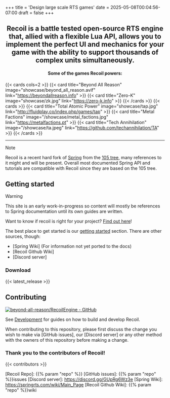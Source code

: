 +++
title = 'Design large scale RTS games'
date = 2025-05-08T00:04:56-07:00
draft = false
+++

<div style="text-align: center;">
<h2>Recoil is a battle tested open-source RTS engine that, allied with a flexible Lua API, allows you to implement the perfect UI and mechanics for your game with the ability to support thousands of complex units simultaneously.</h2>
<h4>Some of the games Recoil powers:</h4>
</div>


{{< cards cols=2 >}}
  {{< card title="Beyond All Reason" image="showcase/beyond_all_reason.avif" link="https://beyondallreason.info" >}}
  {{< card title="Zero-K" image="showcase/zk.jpg" link="https://zero-k.info" >}}
{{< /cards >}}
{{< cards >}}
  {{< card title="Total Atomic Power" image="showcase/tap.jpg" link="http://fluidplay.co/index.php/games/tap" >}}
  {{< card title="Metal Factions" image="/showcase/metal_factions.jpg" link="https://metalfactions.pt" >}}
  {{< card title="Tech Annihilation" image="/showcase/ta.jpeg" link="https://github.com/techannihilation/TA" >}}
{{< /cards >}}

---

> [!NOTE]
> Recoil is a recent hard fork of [Spring](https://github.com/spring/spring) from the [105 tree](https://github.com/spring/spring/releases/tag/105.0.1), many references to it might and will be present. Overall most documented Spring API and tutorials are compatible with Recoil since they are based on the 105 tree.

## Getting started

> [!WARNING]
> This site is an early work-in-progress so content will mostly be references to Spring documentation until its own guides are written.

Want to know if recoil is right for your project? [Find out here](articles/choose-recoil/)!

The best place to get started is our [getting started](docs/guides/getting-started/) section. There are other sources, though:

- [Spring Wiki] (For information not yet ported to the docs)
- [Recoil Github Wiki]
- [Discord server]

### Download

{{< latest_release >}}

## Contributing

[![beyond-all-reason/RecoilEngine - GitHub](https://gh-card.dev/repos/beyond-all-reason/RecoilEngine.svg)](https://github.com/beyond-all-reason/RecoilEngine)

See [Development](development) for guides on how to build and
develop Recoil.

When contributing to this repository, please first discuss the change you wish
to make via [GitHub issues], our [Discord server] or any other method with the
owners of this repository before making a change.

### Thank you to the contributors of Recoil!

{{< contributors >}}

[Recoil Repo]: {{% param "repo" %}}
[GitHub issues]: {{% param "repo" %}}issues
[Discord server]: https://discord.gg/GUpRg6Wz3e
[Spring Wiki]: https://springrts.com/wiki/Main_Page
[Recoil Github Wiki]: {{% param "repo" %}}wiki
